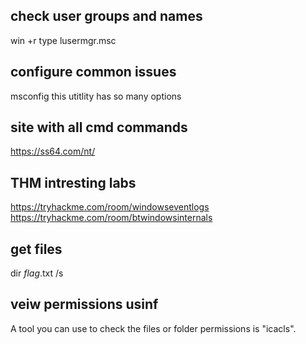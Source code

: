## check user groups and names
win +r
type lusermgr.msc

## configure common issues
msconfig this utitlity has so many options

## site with all cmd commands

https://ss64.com/nt/

## THM intresting labs
https://tryhackme.com/room/windowseventlogs
https://tryhackme.com/room/btwindowsinternals

## get files 
dir *flag*.txt /s

## veiw permissions usinf 
A tool you can use to check the files or folder permissions is "icacls".